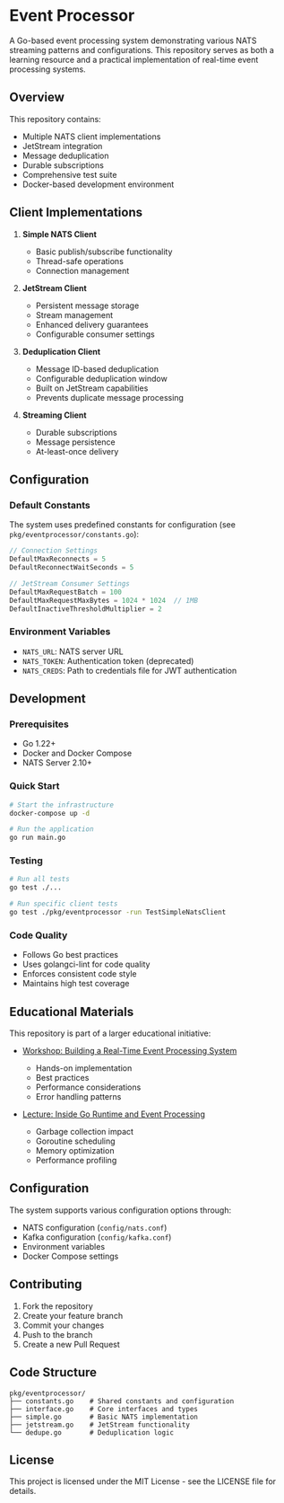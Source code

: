 # Event Processor

A Go-based event processing system demonstrating various NATS streaming patterns and configurations. This repository serves as both a learning resource and a practical implementation of real-time event processing systems.

## Overview

This repository contains:
- Multiple NATS client implementations
- JetStream integration
- Message deduplication
- Durable subscriptions
- Comprehensive test suite
- Docker-based development environment

## Client Implementations

1. **Simple NATS Client**
   - Basic publish/subscribe functionality
   - Thread-safe operations
   - Connection management

2. **JetStream Client**
   - Persistent message storage
   - Stream management
   - Enhanced delivery guarantees
   - Configurable consumer settings

3. **Deduplication Client**
   - Message ID-based deduplication
   - Configurable deduplication window
   - Built on JetStream capabilities
   - Prevents duplicate message processing

4. **Streaming Client**
   - Durable subscriptions
   - Message persistence
   - At-least-once delivery

## Configuration

### Default Constants
The system uses predefined constants for configuration (see `pkg/eventprocessor/constants.go`):
```go
// Connection Settings
DefaultMaxReconnects = 5
DefaultReconnectWaitSeconds = 5

// JetStream Consumer Settings
DefaultMaxRequestBatch = 100
DefaultMaxRequestMaxBytes = 1024 * 1024  // 1MB
DefaultInactiveThresholdMultiplier = 2
```

### Environment Variables
- `NATS_URL`: NATS server URL
- `NATS_TOKEN`: Authentication token (deprecated)
- `NATS_CREDS`: Path to credentials file for JWT authentication

## Development

### Prerequisites
- Go 1.22+
- Docker and Docker Compose
- NATS Server 2.10+

### Quick Start
```bash
# Start the infrastructure
docker-compose up -d

# Run the application
go run main.go
```

### Testing
```bash
# Run all tests
go test ./...

# Run specific client tests
go test ./pkg/eventprocessor -run TestSimpleNatsClient
```

### Code Quality
- Follows Go best practices
- Uses golangci-lint for code quality
- Enforces consistent code style
- Maintains high test coverage

## Educational Materials

This repository is part of a larger educational initiative:

- [Workshop: Building a Real-Time Event Processing System](workshop_ideas.md)
  - Hands-on implementation
  - Best practices
  - Performance considerations
  - Error handling patterns

- [Lecture: Inside Go Runtime and Event Processing](lecture_ideas.md)
  - Garbage collection impact
  - Goroutine scheduling
  - Memory optimization
  - Performance profiling

## Configuration

The system supports various configuration options through:
- NATS configuration (`config/nats.conf`)
- Kafka configuration (`config/kafka.conf`)
- Environment variables
- Docker Compose settings

## Contributing

1. Fork the repository
2. Create your feature branch
3. Commit your changes
4. Push to the branch
5. Create a new Pull Request

## Code Structure
```
pkg/eventprocessor/
├── constants.go    # Shared constants and configuration
├── interface.go    # Core interfaces and types
├── simple.go       # Basic NATS implementation
├── jetstream.go    # JetStream functionality
└── dedupe.go       # Deduplication logic
```

## License

This project is licensed under the MIT License - see the LICENSE file for details. 